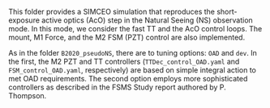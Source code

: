 This folder provides a SIMCEO simulation that reproduces the short-exposure active optics (AcO) step in the Natural Seeing (NS) observation mode. In this mode, we consider the fast TT and the AcO control loops. The mount, M1 Force, and the M2 FSM (PZT) control are also implemented.

As in the folder `B2020_pseudoNS`, there are to tuning options: `OAD` and `dev`. In the first, the M2 PZT and TT controllers (`TTDec_control_OAD.yaml` and `FSM_control_OAD.yaml`, respectively) are based on simple integral action to met OAD requirements. The second option employs more sophisticated controllers as described in the FSMS Study report authored by P. Thompson.
